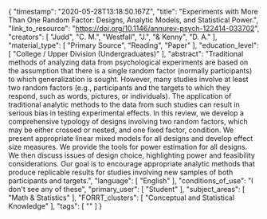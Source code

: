 {
    "timestamp": "2020-05-28T13:18:50.167Z",
    "title": "Experiments with More Than One Random Factor: Designs, Analytic Models, and Statistical Power.",
    "link_to_resource": "https://doi.org/10.1146/annurev-psych-122414-033702",
    "creators": [
        "Judd",
        "C. M.",
        "Westfall",
        "J.",
        "& Kenny",
        "D. A."
    ],
    "material_type": [
        "Primary Source",
        "Reading",
        "Paper"
    ],
    "education_level": [
        "College / Upper Division (Undergraduates)"
    ],
    "abstract": "Traditional methods of analyzing data from psychological experiments are based on the assumption that there is a single random factor (normally participants) to which generalization is sought. However, many studies involve at least two random factors (e.g., participants and the targets to which they respond, such as words, pictures, or individuals). The application of traditional analytic methods to the data from such studies can result in serious bias in testing experimental effects. In this review, we develop a comprehensive typology of designs involving two random factors, which may be either crossed or nested, and one fixed factor, condition. We present appropriate linear mixed models for all designs and develop effect size measures. We provide the tools for power estimation for all designs. We then discuss issues of design choice, highlighting power and feasibility considerations. Our goal is to encourage appropriate analytic methods that produce replicable results for studies involving new samples of both participants and targets.",
    "language": [
        "English"
    ],
    "conditions_of_use": "I don't see any of these",
    "primary_user": [
        "Student"
    ],
    "subject_areas": [
        "Math & Statistics"
    ],
    "FORRT_clusters": [
        "Conceptual and Statistical Knowledge"
    ],
    "tags": [
        ""
    ]
}